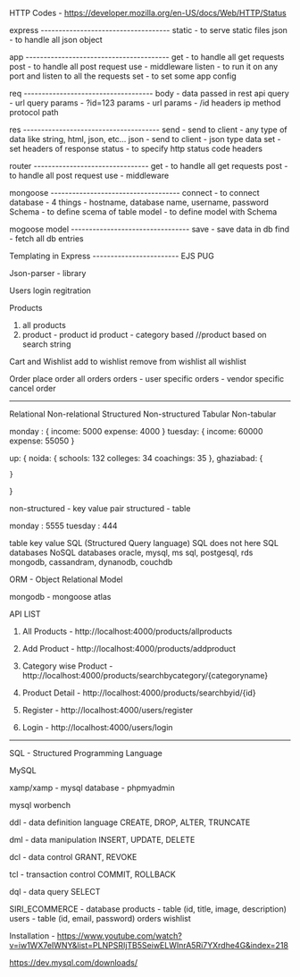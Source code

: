 HTTP Codes - https://developer.mozilla.org/en-US/docs/Web/HTTP/Status




express ------------------------------------
static - to serve static files
json - to handle all json object




app ----------------------------------------
get - to handle all get requests
post - to handle all post request
use - middleware
listen - to run it on any port and listen to all the requests
set - to set some app config





req ------------------------------------
body - data passed in rest api
query - url query params - ?id=123
params - url params - /id
headers
ip
method
protocol
path




res --------------------------------------
send - send to client - any type of data like string, html, json, etc...
json - send to client - json type data
set - set headers of response
status - to specify http status code
headers



router --------------------------------
get - to handle all get requests
post - to handle all post request
use - middleware




mongoose ------------------------------------
connect - to connect database - 4 things - hostname, database name, username, password
Schema - to define scema of table
model - to define model with Schema


mogoose model ---------------------------------
save - save data in db
find - fetch all db entries



Templating in Express ------------------------
EJS
PUG


Json-parser - library


Users
login
regitration




Products
1) all products
2) product - product id
product - category based
//product based on search string




Cart and Wishlist
add to wishlist
remove from wishlist
all wishlist





Order
place order
all orders
orders - user specific
orders - vendor specific
cancel order




-----------------------------------------------

Relational          Non-relational
Structured          Non-structured
Tabular             Non-tabular



monday : {
    income: 5000
    expense: 4000
}
tuesday: {
    income: 60000
    expense: 55050
}


up: {
    noida: {
        schools: 132
        colleges: 34
        coachings: 35
    },
    ghaziabad: {

    }
}



non-structured - key value pair
structured - table


monday : 5555
tuesday : 444


table                                           key value
SQL (Structured Query language)                 SQL does not here
SQL databases                                   NoSQL databases
oracle, mysql, ms sql, postgesql, rds           mongodb, cassandram, dynanodb, couchdb



ORM - Object Relational Model


mongodb - mongoose
atlas






API LIST
1) All Products - http://localhost:4000/products/allproducts
2) Add Product - http://localhost:4000/products/addproduct
3) Category wise Product - http://localhost:4000/products/searchbycategory/{categoryname}
4) Product Detail - http://localhost:4000/products/searchbyid/{id}

5) Register - http://localhost:4000/users/register
6) Login - http://localhost:4000/users/login










------------------------------------------
SQL - Structured Programming Language



MySQL


xamp/xamp - mysql database - phpmyadmin

mysql worbench









ddl - data definition language
CREATE, DROP, ALTER, TRUNCATE


dml - data manipulation
INSERT, UPDATE, DELETE


dcl - data control
GRANT, REVOKE


tcl - transaction control
COMMIT, ROLLBACK


dql - data query
SELECT


SIRI_ECOMMERCE - database
products - table (id, title, image, description)
users - table (id, email, password)
orders
wishlist




Installation - https://www.youtube.com/watch?v=iw1WX7eIWNY&list=PLNPSRIjTB5SeiwELWInrA5Ri7YXrdhe4G&index=218

https://dev.mysql.com/downloads/

